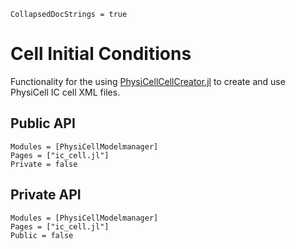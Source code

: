 ```@meta
CollapsedDocStrings = true
```

# Cell Initial Conditions

Functionality for the using [PhysiCellCellCreator.jl](https://github.com/drbergman-lab/PhysiCellCellCreator.jl) to create and use PhysiCell IC cell XML files.

## Public API
```@autodocs
Modules = [PhysiCellModelmanager]
Pages = ["ic_cell.jl"]
Private = false
```

## Private API
```@autodocs
Modules = [PhysiCellModelmanager]
Pages = ["ic_cell.jl"]
Public = false
```